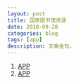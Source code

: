 ```yaml
---
layout: post
title: 国家图书馆资源
date: 2018-09-28
categories: blog
tags: [app]
description: 文章金句。
---
```


1. [APP](http://www.lukou.com/userfeed/17991170)
1. [APP](http://www.lanzous.com/i1z67ti?p)
